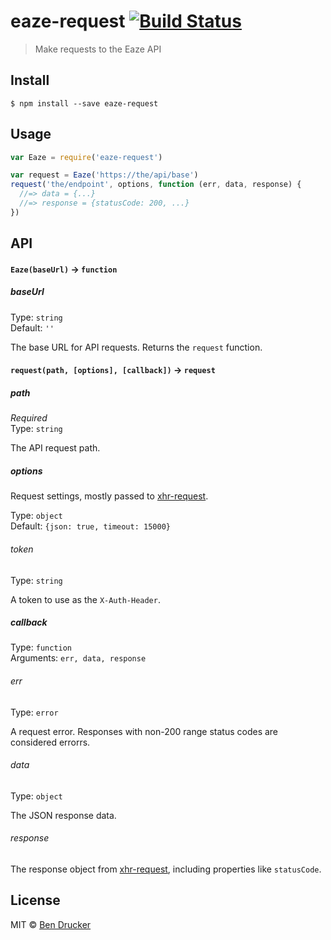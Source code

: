 # eaze-request [![Build Status](https://travis-ci.org/eaze/eaze-request.svg?branch=master)](https://travis-ci.org/eaze/eaze-request)

> Make requests to the Eaze API


## Install

```
$ npm install --save eaze-request
```


## Usage

```js
var Eaze = require('eaze-request')

var request = Eaze('https://the/api/base')
request('the/endpoint', options, function (err, data, response) {
  //=> data = {...}
  //=> response = {statusCode: 200, ...}  
})
```

## API

#### `Eaze(baseUrl)` -> `function`

##### baseUrl

Type: `string`  
Default: `''`

The base URL for API requests. Returns the `request` function.

#### `request(path, [options], [callback])` -> `request`

##### path

*Required*  
Type: `string`

The API request path.

##### options

Request settings, mostly passed to [xhr-request](https://github.com/Jam3/xhr-request). 

Type: `object`  
Default: `{json: true, timeout: 15000}`

###### token

Type: `string`

A token to use as the `X-Auth-Header`.

##### callback

Type: `function`  
Arguments: `err, data, response`

###### err

Type: `error`

A request error. Responses with non-200 range status codes are considered errorrs.

###### data

Type: `object`

The JSON response data.

###### response

The response object from [xhr-request](https://github.com/Jam3/xhr-request), including properties like `statusCode`.


## License

MIT © [Ben Drucker](http://bendrucker.me)
